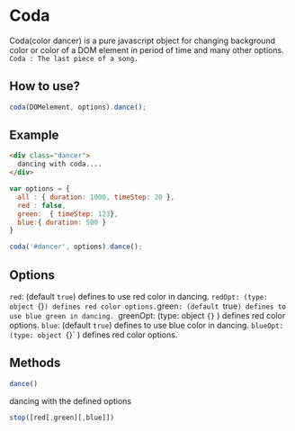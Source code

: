 # Coda
Coda(color dancer) is a pure javascript object for changing background color or color of a DOM element in period of time and many other options.
`Coda : The last piece of a song.`

## How to use?
```javascript
coda(DOMelement, options).dance();
```

## Example
```html
<div class="dancer">
  dancing with coda....
</div>
```
```javascript 
var options = {
  all : { duration: 1000, timeStep: 20 },
  red : false,
  green:  { timeStep: 123},
  blue:{ duration: 500 }
}

coda('#dancer', options).dance();
```
## Options
`red`: (default `true`) defines to use red color in dancing.
`redOpt: (type: object `{}` ) defines red color options.
`green`: (default `true`) defines to use blue green in dancing.
`greenOpt: (type: object `{}` ) defines red color options.
`blue`: (default `true`) defines to use blue color in dancing.
`blueOpt: (type: object `{}` ) defines red color options.

## Methods
```javascript
dance()
```
dancing with the defined options 
```javascript
stop([red[,green][,blue]])
```
